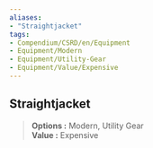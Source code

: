 ```yaml
---
aliases:
- "Straightjacket"
tags:
- Compendium/CSRD/en/Equipment
- Equipment/Modern
- Equipment/Utility-Gear
- Equipment/Value/Expensive
---
```


  
## Straightjacket  
  
>  
> **Options :** Modern, Utility Gear  
> **Value :** Expensive